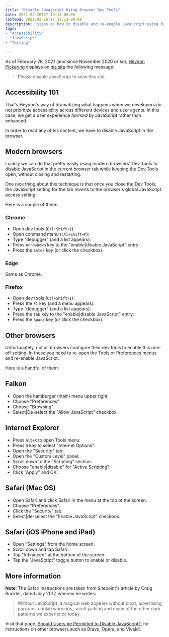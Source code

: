 ```yaml
---
title: "Disable Javascript Using Browser Dev Tools"
date: 2021-02-26T17:19:13-08:00
lastmod: 2021-02-26T17:19:13-08:00
description: "Steps on how to disable and re-enable JavaScript using browser dev tools."
tags:
- "Accessibility"
- "JavaScript"
- "Testing"

---
```


As of February 26, 2021 (and since November 2020 or so), [Heydon Pickering](https://twitter.com/heydonworks) displays on [his site](https://heydonworks.com/) the following message:

> Please disable JavaScript to view this site.

<!--more-->

## Accessibility 101

That's Heydon's way of dramatizing what happens when we developers do not prioritize accessibility across different devices and user agents. In this case, we get a user experience *harmed* by JavaScript rather than enhanced.

In order to read any of his content, we have to disable JavaScript in the browser.

## Modern browsers

Luckily we can do that pretty easily using modern browsers' Dev Tools to disable JavaScript in the current browser tab while keeping the Dev Tools open, without closing and restarting.

One nice thing about this technique is that once you close the Dev Tools, the JavaScript setting for the tab reverts to the browser's global JavaScript access setting.

Here is a couple of them:

### Chrome

+ Open dev tools (`Ctl+Shift+I`):
+ Open command menu (`Ctl+Shift+P`):
+ Type "debugger" (and a list appears):
+ Press `ArrowDown` key to the "enable|disable JavaScript" entry:
+ Press the `Enter` key (or click the checkbox).

### Edge

Same as Chrome.

### Firefox

+ Open dev tools (`Ctl+Shift+I`):
+ Press the `F1` key (and a menu appears):
+ Type "debugger" (and a list appears):
+ Press the `Tab` key to the "enable|disable JavaScript" entry:
+ Press the `Space` key (or click the checkbox).

## Other browsers

Unfortunately, not all browsers configure their dev tools to enable this one-off setting. In these you need to re-open the Tools or Preferences menus and re-enable JavaScript.

Here is a handful of them:

## Falkon

+ Open the hamburger (main) menu upper right:
+ Choose "Preferences":
+ Choose "Browsing":
+ Select|De-select the "Allow JavaScript" checkbox.

## Internet Explorer

+ Press `Alt+X` to open Tools menu:
+ Press `O` key to select "Internet Options":
+ Open the "Security" tab:
+ Open the "Custom Level" panel:
+ Scroll down to the "Scripting" section:
+ Choose "enable|disable" for "Active Scripting":
+ Click "Apply" and OK.

## Safari (Mac OS)

+ Open Safari and click Safari in the menu at the top of the screen.
+ Choose "Preferences".
+ Click the "Security" tab.
+ Select|de-select the "Enable JavaScript" checkbox.

## Safari (iOS iPhone and iPad)

+ Open "Settings" from the home screen.
+ Scroll down and tap Safari.
+ Tap "Advanced" at the bottom of the screen.
+ Tap the "JavaScript" toggle button to enable or disable.

## More information

**Note**: The Safari instructions are taken from Sitepoint's article by Craig Buckler, dated July 2017, wherein he writes:

> Without JavaScript, a magical web appears without bloat, advertising, pop-ups, cookie warnings, scroll-jacking and many of the other dark patterns we experience today.

Visit that page, [Should Users be Permitted to Disable JavaScript?](https://www.sitepoint.com/disable-javascript-option/), for instructions on other browsers such as Brave, Opera, and Vivaldi.
